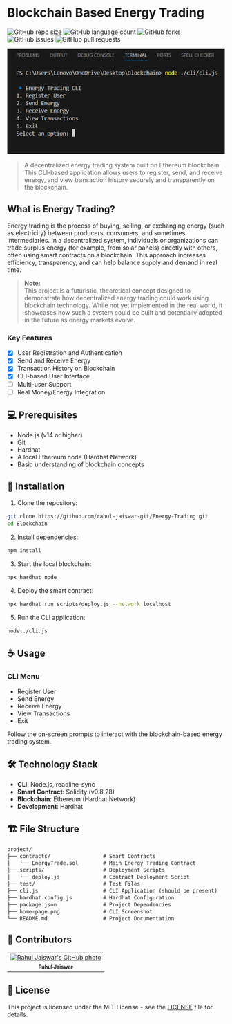 # Blockchain Based Energy Trading

![GitHub repo size](https://img.shields.io/github/repo-size/rahul-jaiswar-git/Energy-Trading?style=for-the-badge)
![GitHub language count](https://img.shields.io/github/languages/count/rahul-jaiswar-git/Energy-Trading?style=for-the-badge)
![GitHub forks](https://img.shields.io/github/forks/rahul-jaiswar-git/Energy-Trading?style=for-the-badge)
![GitHub issues](https://img.shields.io/github/issues/rahul-jaiswar-git/Energy-Trading?style=for-the-badge)
![GitHub pull requests](https://img.shields.io/github/issues-pr/rahul-jaiswar-git/Energy-Trading?style=for-the-badge)

![Project Home Page](home-page.png)

> A decentralized energy trading system built on Ethereum blockchain. This CLI-based application allows users to register, send, and receive energy, and view transaction history securely and transparently on the blockchain.

## What is Energy Trading?

Energy trading is the process of buying, selling, or exchanging energy (such as electricity) between producers, consumers, and sometimes intermediaries. In a decentralized system, individuals or organizations can trade surplus energy (for example, from solar panels) directly with others, often using smart contracts on a blockchain. This approach increases efficiency, transparency, and can help balance supply and demand in real time.

> **Note:**  
> This project is a futuristic, theoretical concept designed to demonstrate how decentralized energy trading could work using blockchain technology. While not yet implemented in the real world, it showcases how such a system could be built and potentially adopted in the future as energy markets evolve.

### Key Features

- [x] User Registration and Authentication
- [x] Send and Receive Energy
- [x] Transaction History on Blockchain
- [x] CLI-based User Interface
- [ ] Multi-user Support
- [ ] Real Money/Energy Integration

## 💻 Prerequisites

- Node.js (v14 or higher)
- Git
- Hardhat
- A local Ethereum node (Hardhat Network)
- Basic understanding of blockchain concepts

## 🚀 Installation

1. Clone the repository:
```bash
git clone https://github.com/rahul-jaiswar-git/Energy-Trading.git
cd Blockchain
```

2. Install dependencies:
```bash
npm install
```

3. Start the local blockchain:
```bash
npx hardhat node
```

4. Deploy the smart contract:
```bash
npx hardhat run scripts/deploy.js --network localhost
```

5. Run the CLI application:
```bash
node ./cli.js
```

## ☕ Usage

### CLI Menu
- Register User
- Send Energy
- Receive Energy
- View Transactions
- Exit

Follow the on-screen prompts to interact with the blockchain-based energy trading system.

## 🛠️ Technology Stack

- **CLI**: Node.js, readline-sync
- **Smart Contract**: Solidity (v0.8.28)
- **Blockchain**: Ethereum (Hardhat Network)
- **Development**: Hardhat

## 🏗️ File Structure

```
project/
├── contracts/                 # Smart Contracts
│   └── EnergyTrade.sol        # Main Energy Trading Contract
├── scripts/                   # Deployment Scripts
│   └── deploy.js              # Contract Deployment Script
├── test/                      # Test Files
├── cli.js                     # CLI Application (should be present)
├── hardhat.config.js          # Hardhat Configuration
├── package.json               # Project Dependencies
├── home-page.png              # CLI Screenshot
└── README.md                  # Project Documentation
```

## 🤝 Contributors

<table>
  <tr>
    <td align="center">
      <a href="https://github.com/rahul-jaiswar-git" title="Rahul Jaiswar">
        <img src="https://avatars.githubusercontent.com/rahul-jaiswar-git" width="100px;" alt="Rahul Jaiswar's GitHub photo"/><br>
        <sub>
          <b>Rahul Jaiswar</b>
        </sub>
      </a>
    </td>
  </tr>
</table>

## 📝 License

This project is licensed under the MIT License - see the [LICENSE](LICENSE) file for details.
